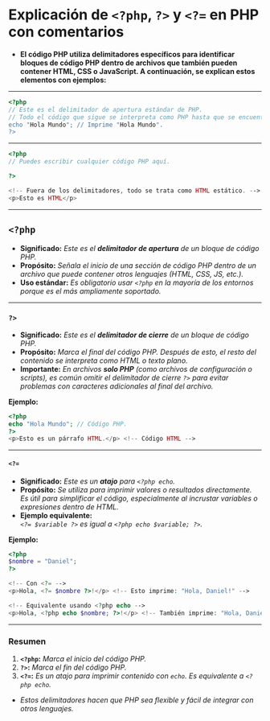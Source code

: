 <!-- Author: Daniel Benjamin Perez Morales -->
<!-- GitHub: https://github.com/DanielPerezMoralesDev13 -->
<!-- Email: danielperezdev@proton.me -->

# **Explicación de `<?php`, `?>` y `<?=` en PHP con comentarios**

- **El código PHP utiliza delimitadores específicos para identificar bloques de código PHP dentro de archivos que también pueden contener HTML, CSS o JavaScript. A continuación, se explican estos elementos con ejemplos:**

---

```php
<?php
// Este es el delimitador de apertura estándar de PHP.
// Todo el código que sigue se interpreta como PHP hasta que se encuentra el delimitador de cierre "?>".
echo "Hola Mundo"; // Imprime "Hola Mundo".
?>
```

---

```php
<?php
// Puedes escribir cualquier código PHP aquí.

?>

<!-- Fuera de los delimitadores, todo se trata como HTML estático. -->
<p>Esto es HTML</p>
```

---

## **`<?php`**

- **Significado:** *Este es el **delimitador de apertura** de un bloque de código PHP.*
- **Propósito:** *Señala el inicio de una sección de código PHP dentro de un archivo que puede contener otros lenguajes (HTML, CSS, JS, etc.).*
- **Uso estándar:** *Es obligatorio usar `<?php` en la mayoría de los entornos porque es el más ampliamente soportado.*

---

### **`?>`**

- **Significado:** *Este es el **delimitador de cierre** de un bloque de código PHP.*
- **Propósito:** *Marca el final del código PHP. Después de esto, el resto del contenido se interpreta como HTML o texto plano.*
- **Importante:** *En archivos **solo PHP** (como archivos de configuración o scripts), es común omitir el delimitador de cierre `?>` para evitar problemas con caracteres adicionales al final del archivo.*

**Ejemplo:**

```php
<?php
echo "Hola Mundo"; // Código PHP.
?>
<p>Esto es un párrafo HTML.</p> <!-- Código HTML -->
```

---

#### **`<?=`**

- **Significado:** *Este es un **atajo** para `<?php echo`.*
- **Propósito:** *Se utiliza para imprimir valores o resultados directamente. Es útil para simplificar el código, especialmente al incrustar variables o expresiones dentro de HTML.*
- **Ejemplo equivalente:**  
  *`<?= $variable ?>` es igual a `<?php echo $variable; ?>`.*

**Ejemplo:**

```php
<?php
$nombre = "Daniel";
?>

<!-- Con <?= -->
<p>Hola, <?= $nombre ?>!</p> <!-- Esto imprime: "Hola, Daniel!" -->

<!-- Equivalente usando <?php echo -->
<p>Hola, <?php echo $nombre; ?>!</p> <!-- También imprime: "Hola, Daniel!" -->
```

---

### **Resumen**

1. **`<?php`:** *Marca el inicio del código PHP.*
2. **`?>`:** *Marca el fin del código PHP.*
3. **`<?=`:** *Es un atajo para imprimir contenido con `echo`. Es equivalente a `<?php echo`.*

- *Estos delimitadores hacen que PHP sea flexible y fácil de integrar con otros lenguajes.*
